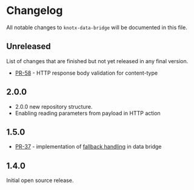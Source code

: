 # Changelog
All notable changes to `knotx-data-bridge` will be documented in this file.

## Unreleased
List of changes that are finished but not yet released in any final version.
- [PR-58](https://github.com/Knotx/knotx-data-bridge/pull/58) - HTTP response body validation for content-type

## 2.0.0
- 2.0.0 new repository structure.
- Enabling reading parameters from payload in HTTP action

## 1.5.0
- [PR-37](https://github.com/Knotx/knotx-data-bridge/pull/37) - implementation of [fallback handling](https://github.com/Cognifide/knotx/issues/466) in data bridge

## 1.4.0
Initial open source release.
